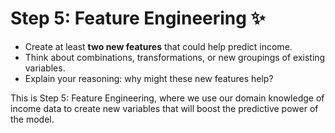 # Step 5: Feature Engineering ✨

* Create at least **two new features** that could help predict income.
* Think about combinations, transformations, or new groupings of existing variables.
* Explain your reasoning: why might these new features help?


This is Step 5: Feature Engineering, where we use our domain knowledge of income data to create new variables that will boost the predictive power of the model.

